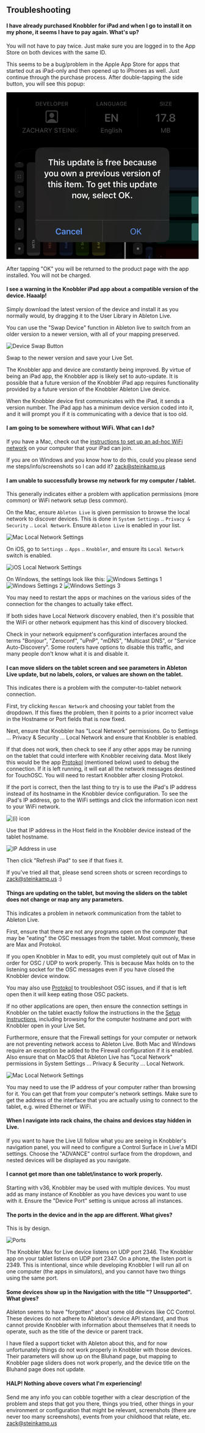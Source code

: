 ## Troubleshooting

#### I have already purchased Knobbler for iPad and when I go to install it on my phone, it seems I have to pay again. What's up?

You will not have to pay twice. Just make sure you are logged in to the App Store on both devices with the same ID.

This seems to be a bug/problem in the Apple App Store for apps that started out as iPad-only and then opened up to iPhones as well. Just continue through the purchase process. After double-tapping the side button, you will see this popup:

![Zero Cost Message](images/zero-cost-popup.png)

After tapping "OK" you will be returned to the product page with the app installed. You will not be charged.

#### I see a warning in the Knobbler iPad app about a compatible version of the device. Haaalp!

Simply download the latest version of the device and install it as you normally would, by dragging it to the User Library in Ableton Live.

You can use the "Swap Device" function in Ableton live to switch from an older version to a newer version, with all of your mapping preserved.

![Device Swap Button](images/device-swap.png)

Swap to the newer version and save your Live Set.

The Knobbler app and device are constantly being improved. By virtue of being an iPad app, the Knobbler app is likely set to auto-update. It is possible that a future version of the Knobbler iPad app requires functionality provided by a future version of the Knobbler Ableton Live device.

When the Knobbler device first communicates with the iPad, it sends a version number. The iPad app has a minimum device version coded into it, and it will prompt you if it is communicating with a device that is too old.

#### I am going to be somewhere without WiFi. What can I do?

If you have a Mac, check out the [instructions to set up an ad-hoc WiFi network](wifi-adhoc.md) on your computer that your iPad can join.

If you are on Windows and you know how to do this, could you please send me steps/info/screenshots so I can add it? [zack@steinkamp.us](mailto:zack@steinkamp.us)

#### I am unable to successfully browse my network for my computer / tablet.

This generally indicates either a problem with application permissions (more common) or WiFi network setup (less common).

On the Mac, ensure `Ableton Live` is given permission to browse the local network to discover devices. This is done in `System Settings` .. `Privacy & Security` .. `Local Network`. Ensure `Ableton Live` is enabled in your list.

![Mac Local Network Settings](images/mac-local-network.png)

On iOS, go to `Settings` .. `Apps` .. `Knobbler`, and ensure its `Local Network` switch is enabled.

![iOS Local Network Settings](images/ios-local-network.png)

On Windows, the settings look like this:
![Windows Settings 1](images/windows_firewall_1.png)
![Windows Settings 2](images/windows_firewall_2.png)
![Windows Settings 3](images/windows_firewall_3.png)

You may need to restart the apps or machines on the various sides of the connection for the changes to actually take effect.

If both sides have Local Network discovery enabled, then it's possible that the WiFi or other network equipment has this kind of discovery blocked.

Check in your network equipment's configuration interfaces around the terms "Bonjour", "Zeroconf", "uPnP", "mDNS", "Multicast DNS", or "Service Auto-Discovery". Some routers have options to disable this traffic, and many people don't know what it is and disable it.

#### I can move sliders on the tablet screen and see parameters in Ableton Live update, but no labels, colors, or values are shown on the tablet.

This indicates there is a problem with the computer-to-tablet network connection.

First, try clicking `Rescan Network` and choosing your tablet from the dropdown. If this fixes the problem, then it points to a prior incorrect value in the Hostname or Port fields that is now fixed.

Next, ensure that Knobbler has "Local Network" permissions. Go to Settings ... Privacy & Security ... Local Network and ensure that Knobbler is enabled.

If that does not work, then check to see if any other apps may be running on the tablet that could interfere with Knobbler receiving data. Most likely this would be the app [Protokol](https://hexler.net/protokol) (mentioned below) used to debug the connection. If it is left running, it will eat all the network messages destined for TouchOSC. You will need to restart Knobbler after closing Protokol.

If the port is correct, then the last thing to try is to use the iPad's IP address instead of its hostname in the Knobbler device configuration. To see the iPad's IP address, go to the WiFi settings and click the information icon next to your WiFi network.

![(i) icon](images/ipad-ip-addr.jpeg)

Use that IP address in the Host field in the Knobbler device instead of the tablet hostname.

![IP Address in use](images/knobbler-ip.png)

Then click "Refresh iPad" to see if that fixes it.

If you've tried all that, please send screen shots or screen recordings to zack@steinkamp.us :)

#### Things are updating on the tablet, but moving the sliders on the tablet does not change or map any any parameters.

This indicates a problem in network communication from the tablet to Ableton Live.

First, ensure that there are not any programs open on the computer that may be "eating" the OSC messages from the tablet. Most commonly, these are Max and Protokol.

If you open Knobbler in Max to edit, you must completely quit out of Max in order for OSC / UDP to work properly. This is because Max holds on to the listening socket for the OSC messages even if you have closed the Knobbler device window.

You may also use [Protokol](https://hexler.net/protokol) to troubleshoot OSC issues, and if that is left open then it will keep eating those OSC packets.

If no other applications are open, then ensure the connection settings in Knobbler on the tablet exactly follow the instructions in the the [Setup Instructions](setup.md), including browsing for the computer hostname and port with Knobbler open in your Live Set.

Furthermore, ensure that the Firewall settings for your computer or network are not preventing network access to Ableton Live. Both Mac and Windows require an exception be added to the Firewall configuration if it is enabled. Also ensure that on MacOS that Ableton Live has "Local Network" permissions in System Settings ... Privacy & Security ... Local Network.

![Mac Local Network Settings](images/mac-local-network.png)

You may need to use the IP address of your computer rather than browsing for it. You can get that from your computer's network settings. Make sure to get the address of the interface that you are actually using to connect to the tablet, e.g. wired Ethernet or WiFi.

#### When I navigate into rack chains, the chains and devices stay hidden in Live.

If you want to have the Live UI follow what you are seeing in Knobbler's navigation panel, you will need to configure a Control Surface in Live'a MIDI settings. Choose the "ADVANCE" control surface from the dropdown, and nested devices will be displayed as you navigate.

#### I cannot get more than one tablet/instance to work properly.

Starting with v36, Knobbler may be used with multiple devices. You must add as many instance of Knobbler as you have devices you want to use with it. Ensure the "Device Port" setting is unique across all instances.

#### The ports in the device and in the app are different. What gives?

This is by design.

![Ports](images/network-ports.png)

The Knobbler Max for Live device listens on UDP port 2346. The Knobbler app on your tablet listens on UDP port 2347. On a phone, the listen port is 2349. This is intentional, since while developing Knobbler I will run all on one computer (the apps in simulators), and you cannot have two things using the same port.

#### Some devices show up in the Navigation with the title "? Unsupported". What gives?

Ableton seems to have "forgotten" about some old devices like CC Control. These devices do not adhere to Ableton's device API standard, and thus cannot provide Knobbler with information about themselves that it needs to operate, such as the title of the device or parent track.

I have filed a support ticket with Ableton about this, and for now unfortunately things do not work properly in Knobbler with those devices. Their parameters will show up on the Bluhand page, but mapping to Knobbler page sliders does not work properly, and the device title on the Bluhand page does not update.

#### HALP! Nothing above covers what I'm experiencing!

Send me any info you can cobble together with a clear description of the problem and steps that got you there, things you tried, other things in your environment or configuration that might be relevant, screenshots (there are never too many screenshots), events from your childhood that relate, etc. zack@steinkamp.us

